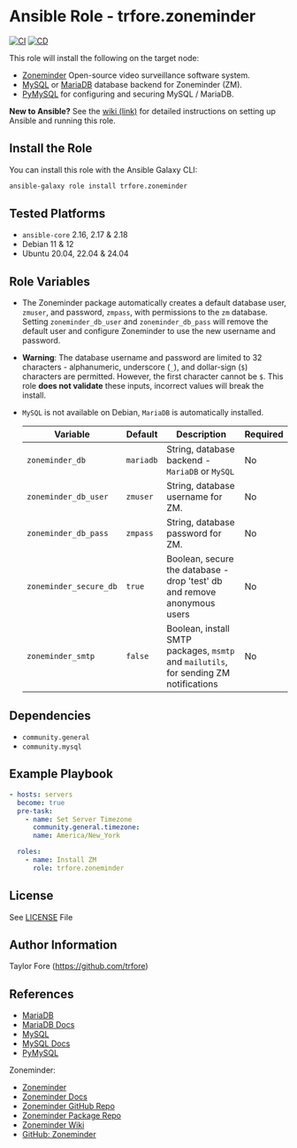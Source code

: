 # Ansible Role - trfore.zoneminder

[![CI](https://github.com/trfore/ansible-role-zoneminder/actions/workflows/ci.yml/badge.svg)](https://github.com/trfore/ansible-role-zoneminder/actions/workflows/ci.yml)
[![CD](https://github.com/trfore/ansible-role-zoneminder/actions/workflows/cd.yml/badge.svg)](https://github.com/trfore/ansible-role-zoneminder/actions/workflows/cd.yml)

This role will install the following on the target node:

- [Zoneminder] Open-source video surveillance software system.
- [MySQL] or [MariaDB] database backend for Zoneminder (ZM).
- [PyMySQL] for configuring and securing MySQL / MariaDB.

**New to Ansible?** See the [wiki (link)](https://github.com/trfore/ansible-role-zoneminder/wiki/New-User-Guide) for detailed
instructions on setting up Ansible and running this role.

## Install the Role

You can install this role with the Ansible Galaxy CLI:

```bash
ansible-galaxy role install trfore.zoneminder
```

## Tested Platforms

- `ansible-core` 2.16, 2.17 & 2.18
- Debian 11 & 12
- Ubuntu 20.04, 22.04 & 24.04

## Role Variables

- The Zoneminder package automatically creates a default database user, `zmuser`, and password, `zmpass`, with
  permissions to the `zm` database. Setting `zoneminder_db_user` and `zoneminder_db_pass` will remove the default user
  and configure Zoneminder to use the new username and password.
- **Warning**: The database username and password are limited to 32 characters - alphanumeric, underscore (`_`), and
  dollar-sign (`$`) characters are permitted. However, the first character cannot be `$`. This role **does not validate**
  these inputs, incorrect values will break the install.
- `MySQL` is not available on Debian, `MariaDB` is automatically installed.

  | Variable               | Default   | Description                                                                           | Required |
  | ---------------------- | --------- | ------------------------------------------------------------------------------------- | -------- |
  | `zoneminder_db`        | `mariadb` | String, database backend - `MariaDB` or `MySQL`                                       | No       |
  | `zoneminder_db_user`   | `zmuser`  | String, database username for ZM.                                                     | No       |
  | `zoneminder_db_pass`   | `zmpass`  | String, database password for ZM.                                                     | No       |
  | `zoneminder_secure_db` | `true`    | Boolean, secure the database - drop 'test' db and remove anonymous users              | No       |
  | `zoneminder_smtp`      | `false`   | Boolean, install SMTP packages, `msmtp` and `mailutils`, for sending ZM notifications | No       |

## Dependencies

- `community.general`
- `community.mysql`

## Example Playbook

```yaml
- hosts: servers
  become: true
  pre-task:
    - name: Set Server Timezone
      community.general.timezone:
      name: America/New_York

  roles:
    - name: Install ZM
      role: trfore.zoneminder
```

## License

See [LICENSE](LICENSE) File

## Author Information

Taylor Fore (<https://github.com/trfore>)

## References

- [MariaDB]
- [MariaDB Docs]
- [MySQL]
- [MySQL Docs]
- [PyMySQL]

Zoneminder:

- [Zoneminder]
- [Zoneminder Docs]
- [Zoneminder GitHub Repo]
- [Zoneminder Package Repo]
- [Zoneminder Wiki]
- [GitHub: Zoneminder]

[GitHub: Zoneminder]: https://github.com/ZoneMinder/ZoneMinder/
[MariaDB]: https://mariadb.com/
[MariaDB Docs]: https://mariadb.com/kb/en/documentation/
[MySQL]: https://www.mysql.com/
[MySQL Docs]: https://dev.mysql.com/doc/
[PyMySQL]: https://pymysql.readthedocs.io/en/latest/
[Zoneminder]: https://zoneminder.com/
[Zoneminder Docs]: https://zoneminder.readthedocs.io/en/latest/index.html
[Zoneminder GitHub Repo]: https://github.com/ZoneMinder/zoneminder
[Zoneminder Package Repo]: https://zmrepo.zoneminder.com/
[Zoneminder Wiki]: https://wiki.zoneminder.com
